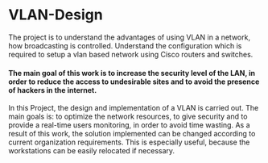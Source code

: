 # VLAN-Design
The project is to understand the advantages of using VLAN in a network, how broadcasting is controlled. Understand the configuration which is required to setup a vlan based network using Cisco routers and switches.
#### The main goal of this work is  to increase the security level of the LAN, in order to reduce the access to undesirable sites and to avoid the presence of hackers in the internet.

In this Project, the design and implementation of a  VLAN is carried out. The main goals is: to optimize the network resources, to give security and to provide a real-time users monitoring, in order to avoid time wasting. As a result of this work, the solution implemented can be changed according to current organization requirements. This is especially useful, because the workstations can be easily relocated if necessary.
